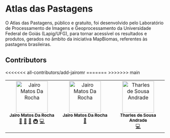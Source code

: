# Atlas das Pastagens

O Atlas das Pastagens, público e gratuito, foi desenvolvido pelo Laboratório de Processamento de Imagens e Geoprocessamento da Universidade Federal de Goiás (Lapig/UFG), para tornar acessível os resultados e produtos, gerados no âmbito da iniciativa MapBiomas, referentes às pastagens brasileiras.

## Contributors

<!-- ALL-CONTRIBUTORS-LIST:START - Do not remove or modify this section -->
<!-- prettier-ignore-start -->
<!-- markdownlint-disable -->
<table>
  <tbody>
    <tr>
<<<<<<< all-contributors/add-jairomr
      <td align="center" valign="top" width="14.28%"><a href="http://jairomr.com.br"><img src="https://avatars.githubusercontent.com/u/7321240?v=4?s=100" width="100px;" alt="Jairo Matos Da Rocha"/><br /><sub><b>Jairo Matos Da Rocha</b></sub></a><br /><a href="https://github.com/lapig-ufg/atlas-pastagens/lapig-ufg/atlas-pastagens/commits?author=jairomr" title="Documentation">📖</a> <a href="#maintenance-jairomr" title="Maintenance">🚧</a> <a href="https://github.com/lapig-ufg/atlas-pastagens/lapig-ufg/atlas-pastagens/pulls?q=is%3Apr+reviewed-by%3Ajairomr" title="Reviewed Pull Requests">👀</a> <a href="#infra-jairomr" title="Infrastructure (Hosting, Build-Tools, etc)">🚇</a> <a href="https://github.com/lapig-ufg/atlas-pastagens/lapig-ufg/atlas-pastagens/commits?author=jairomr" title="Code">💻</a></td>
=======
      <td align="center" valign="top" width="14.28%"><a href="http://jairomr.com.br"><img src="https://avatars.githubusercontent.com/u/7321240?v=4?s=100" width="100px;" alt="Jairo Matos Da Rocha"/><br /><sub><b>Jairo Matos Da Rocha</b></sub></a><br /><a href="https://github.com/lapig-ufg/atlas-pastagens/lapig-ufg/atlas-pastagens/commits?author=jairomr" title="Documentation">📖</a></td>
      <td align="center" valign="top" width="14.28%"><a href="https://www.linkedin.com/in/tharles-andrade-07228316a/"><img src="https://avatars.githubusercontent.com/u/26191865?v=4?s=100" width="100px;" alt="Tharles de Sousa Andrade"/><br /><sub><b>Tharles de Sousa Andrade</b></sub></a><br /><a href="https://github.com/lapig-ufg/atlas-pastagens/lapig-ufg/atlas-pastagens/commits?author=tharlestsa" title="Code">💻</a></td>
>>>>>>> main
    </tr>
  </tbody>
</table>

<!-- markdownlint-restore -->
<!-- prettier-ignore-end -->

<!-- ALL-CONTRIBUTORS-LIST:END -->

